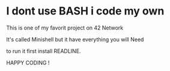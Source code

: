# I dont use BASH  i code my own 

This is one of my favorit project on 42 Network 

It's called Minishell but it have everything you will Need

to run it first install READLINE.

HAPPY CODING !
